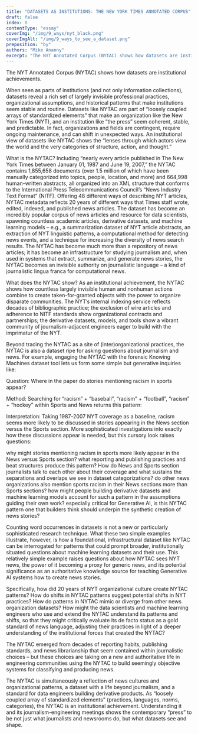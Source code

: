 ```yaml
---
title: "DATASETS AS INSTITUTIONS: THE NEW YORK TIMES ANNOTATED CORPUS"
draft: false
index: 0
contentType: "essay"
coverImg: "/img/9_ways/nyt_black.png"
coverImgAlt: "/img/9_ways_to_see_a_dataset.png"
preposition: "by"
authors: "Mike Ananny"
excerpt: "The NYT Annotated Corpus (NYTAC) shows how datasets are institutional achievements."
---
```


The NYT Annotated Corpus (NYTAC) shows how datasets are institutional
achievements.

When seen as parts of institutions (and not only information
collections), datasets reveal a rich set of largely invisible
professional practices, organizational assumptions, and historical
patterns that make institutions seem stable and routine. Datasets like
NYTAC are part of “loosely coupled arrays of standardized elements” that
make an organization like the New York Times (NYT), and an institution
like “the press” seem coherent, stable, and predictable. In fact,
organizations and fields are contingent, require ongoing maintenance,
and can shift in unexpected ways. An institutional view of datasets like
NYTAC shows the “lenses through which actors view the world and the very
categories of structure, action, and thought.”

What is the NYTAC? Including “nearly every article published in The New
York Times between January 01, 1987 and June 19, 2007,” the NYTAC
contains 1,855,658 documents (over 1.5 million of which have been
manually categorized into topics, people, location, and more) and
664,998 human-written abstracts, all organized into an XML structure
that conforms to the International Press Telecommunications Council’s
“News Industry Text Format” (NITF). Offering 48 different ways of
describing NYT articles, NYTAC metadata reflects 20 years of different
ways that Times staff wrote, edited, indexed, and published news
articles. The dataset has become an incredibly popular corpus of news
articles and resource for data scientists, spawning countless academic
articles, derivative datasets, and machine learning models – e.g., a
summarization dataset of NYT article abstracts, an extraction of NYT
linguistic patterns, a computational method for detecting news events,
and a technique for increasing the diversity of news search results. The
NYTAC has become much more than a repository of news articles; it has
become an infrastructure for studying journalism and, when used in
systems that extract, summarize, and generate news stories, the NYTAC
becomes an invisible authority on journalistic language – a kind of
journalistic lingua franca for computational news.

What does the NYTAC show? As an institutional achievement, the NYTAC
shows how countless largely invisible human and nonhuman actions combine
to create taken-for-granted objects with the power to organize disparate
communities. The NYT’s internal indexing service reflects decades of
bibliographic practice; the exclusion of wire articles and adherence to
NITF standards show organizational contracts and partnerships; the
derivative datasets, models, and tools show a vibrant community of
journalism-adjacent engineers eager to build with the imprimatur of the
NYT.

Beyond tracing the NYTAC as a site of (inter)organizational practices,
the NYTAC is also a dataset ripe for asking questions about journalism
and news. For example, engaging the NYTAC with the forensic Knowing
Machines dataset tool lets us form some simple but generative inquiries like\:

Question: Where in the paper do stories mentioning racism in sports
appear?

Method: Searching for “racism” + “baseball”, “racism” + “football”,
“racism” + “hockey” within Sports and News returns this pattern:

Interpretation: Taking 1987-2007 NYT coverage as a baseline, racism
seems more likely to be discussed in stories appearing in the News
section versus the Sports section. More sophisticated investigations
into exactly how these discussions appear is needed, but this cursory
look raises questions:

why might stories mentioning racism in sports more likely appear in the
News versus Sports section? what reporting and publishing practices and
beat structures produce this pattern? How do News and Sports section
journalists talk to each other about their coverage and what sustains
the separations and overlaps we see in dataset categorizations? do other
news organizations also mention sports racism in their News sections
more than Sports sections? how might people building derivative datasets
and machine learning models account for such a pattern in the
assumptions guiding their own work? especially critical for Generative
AI, is this NYTAC pattern one that builders think should underpin the
synthetic creation of news stories?

Counting word occurrences in datasets is not a new or particularly
sophisticated research technique. What these two simple examples
illustrate, however, is how a foundational, infrastructural dataset like
NYTAC can be interrogated for patterns that could prompt broader,
institutionally situated questions about machine learning datasets and
their use. This relatively simple example raises questions about how
NYTAC sees NYT news, the power of it becoming a proxy for generic news,
and its potential significance as an authoritative knowledge source for
teaching Generative AI systems how to create news stories.

Specifically, how did 20 years of NYT organizational culture create
NYTAC patterns? How do shifts in NYTAC patterns suggest potential shifts
in NYT practices? How do patterns in NYTAC mimic or diverge from other
news organization datasets? How might the data scientists and machine
learning engineers who use and extend the NYTAC understand its patterns
and shifts, so that they might critically evaluate its de facto status
as a gold standard of news language, adjusting their practices in light
of a deeper understanding of the institutional forces that created the
NYTAC?

The NYTAC emerged from decades of reporting habits, publishing
standards, and news librarianship that seem contained within
journalistic choices – but these choices are taking on a new and
authoritative life in engineering communities using the NYTAC to build
seemingly objective systems for classifying and producing news.

The NYTAC is simultaneously a reflection of news cultures and
organizational patterns, a dataset with a life beyond journalism, and a
standard for data engineers building derivative products. As “loosely
coupled array of standardized elements” (practices, languages, norms,
categories), the NYTAC is an institutional achievement. Understanding it
and its journalism-engineering meetings shows the contemporary “press”
to be not just what journalists and newsrooms do, but what datasets see
and shape.

</p>
<br />
